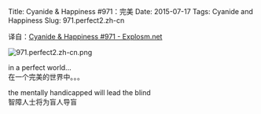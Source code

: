Title: Cyanide & Happiness #971：完美
Date: 2015-07-17
Tags: Cyanide and Happiness
Slug: 971.perfect2.zh-cn

译自：[Cyanide & Happiness #971 - Explosm.net](http://explosm.net/comics/971/)


![971.perfect2.zh-cn.png](/static/images/comics/971.perfect2.zh-cn.png)



in a perfect world...        
在一个完美的世界中。。。


the mentally handicapped
will lead the blind         
智障人士将为盲人导盲